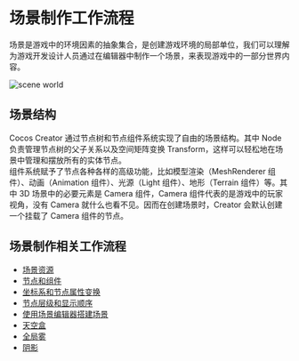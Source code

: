 # 场景制作工作流程

场景是游戏中的环境因素的抽象集合，是创建游戏环境的局部单位，我们可以理解为游戏开发设计人员通过在编辑器中制作一个场景，来表现游戏中的一部分世界内容。

![scene world](./scene/world01.jpg)

## 场景结构

Cocos Creator 通过节点树和节点组件系统实现了自由的场景结构。其中 Node 负责管理节点树的父子关系以及空间矩阵变换 Transform，这样可以轻松地在场景中管理和摆放所有的实体节点。<br>
组件系统赋予了节点各种各样的高级功能，比如模型渲染（MeshRenderer 组件）、动画（Animation 组件）、光源（Light 组件）、地形（Terrain 组件）等。其中 3D 场景中的必要元素是 Camera 组件，Camera 组件代表的是游戏中的玩家视角，没有 Camera 就什么也看不见。因而在创建场景时，Creator 会默认创建一个挂载了 Camera 组件的节点。

## 场景制作相关工作流程

- [场景资源](../../asset/scene.md)
- [节点和组件](node-component.md)
- [坐标系和节点属性变换](coord.md)
- [节点层级和显示顺序](node-tree.md)
- [使用场景编辑器搭建场景](scene-editing.md)
- [天空盒](skybox.md)
- [全局雾](fog.md)
- [阴影](shadow.md)
